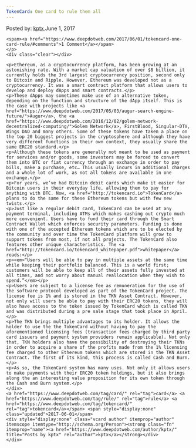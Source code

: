 ```yaml
---
TokenCard: One card to rule them all
---
```

<article class="post-listing post-20264 post type-post status-publish format-standard has-post-thumbnail hentry  tag-card tag-rule tag-tokencard">
    <div class="post-inner">
        <span>Posted by: <a href="https://www.deepdotweb.com/author/kptx/" title="">kptx </a></span>
    <span>June 1, 2017</span>
    
    <span><a href="https://www.deepdotweb.com/2017/06/01/tokencard-one-card-rule/#comments">1 Comment</a></span>
    </p>
    <div class="clear"></div>
    
    <p>Ethereum, as a cryptocurrency platform, has been growing at an astonishing rate. With a market cap valuation of over $8 billion, it currently holds the 3rd largest cryptocurrency position, second only to Bitcoin and Ripple. However, Ethereum was developed not as a cryptocurrency. It was a smart contract platform that allows users to develop and deploy dApps and smart contracts.</p>
    <p>These dApps may sometimes make use of an alternative token, depending on the function and structure of the dApp itself. This is the case with projects like <a href="https://www.deepdotweb.com/2017/05/03/augur-search-engine-future/">Augur</a>, the <a href="https://www.deepdotweb.com/2016/12/02/golem-network-decentralized-computing/">Golem Network</a>, FirstBlood, Singular-DTV, Wings DAO and many others. Some of these tokens have taken a place on the top 20 biggest projects in the cryptosphere and although they have very different functions in their own context, they usually share the same ERC20 standard.</p>
    <p>Although these tokens are generally not meant to be used as payment for services and/or goods, some investors may be forced to convert them into BTC or fiat currency through an exchange in order to pay bills, make a purchase, etc… This usually incurs in additional charges and a whole lot of work, as not all tokens are available in one exchange.</p>
    <p>For years, we’ve had Bitcoin debit cards which make it easier for Bitcoin users in their everyday life, allowing them to pay for anything with BTC. Now, <a href="http://tokencard.io">TokenCard</a> plans to do the same for these Ethereum tokens but with few new twists.</p>
    <p>Just like a regular debit card, TokenCard can be used at any payment terminal, including ATMs which makes cashing out crypto much more convenient. Users have to fund their card through the Smart Contract Wallet which enforces security parameters. Funding is done with one of the accepted Ethereum tokens which are to be elected by the community and over time the TokenCard platform will grow to support tokens from most, if not all projects. The TokenCard also features other unique characteristics. The <a href="http://tokencard.io/tokencard_whitepaper.pdf">whitepaper</a> reads:</p>
    <p><em>“Users will be able to pay in multiple assets at the same time while keeping their portfolio balanced. This is a world first; customers will be able to keep all of their assets fully invested at all times, and not worry about manual reallocation when they wish to spend.”</em></p>
    <p>Users are subject to a license fee as remuneration for the use of the software protocol developed as part of the TokenCard project. The license fee is 1% and is stored in the TKN Asset Contract. However, not only will users be able to pay with their ERC20 tokens, they will also have access to the token issued by TokenCard which is called TKN and was distributed during a pre sale stage that took place in April.</p>
    <p>The TKN brings multiple advantages to its holder. It allows the holder to use the the TokenCard without having to pay the aforementioned licensing fees (transaction fees charged by third party card issuers and payment system providers remain applicable). Not only that, TKN holders also have the possibility of destroying their TKNs in order to acquire a share of the profits made from the 1% licensing fee charged to other Ethereum tokens which are stored in the TKN Asset Contract. The first of its kind, this process is called Cash and Burn.</p>
    <p>As so, the TokenCard system has many uses. Not only it allows users to make payments with their ERC20 token holdings, but it also brings along the an interesting value proposition for its own token through the Cash and Burn system.</p>
    </div>
    <a href="https://www.deepdotweb.com/tag/card/" rel="tag">card</a> <a href="https://www.deepdotweb.com/tag/rule/" rel="tag">rule</a> <a href="https://www.deepdotweb.com/tag/tokencard/" rel="tag">tokencard</a></span> <span style="display:none" class="updated">2017-06-01</span>
    <div style="display:none" class="vcard author" itemprop="author" itemscope itemtype="http://schema.org/Person"><strong class="fn" itemprop="name"><a href="https://www.deepdotweb.com/author/kptx/" title="Posts by kptx" rel="author">kptx</a></strong></div>
    </div>
</article>

